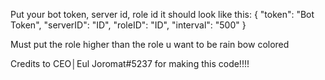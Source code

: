 Put your bot token, server id, role id it should look like this:
{
    "token": "Bot Token",
    "serverID": "ID",
    "roleID": "ID",
    "interval": "500"
}

Must put the role higher than the role u want to be rain bow colored

Credits to CEO│Eul Joromat#5237 for making this code!!!!